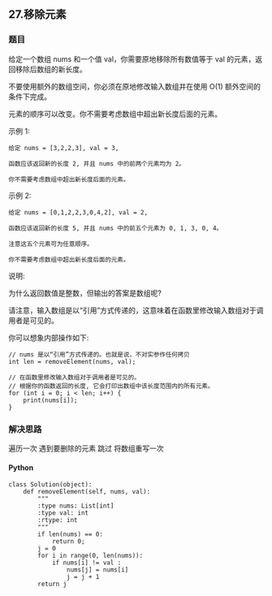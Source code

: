 ## 27.移除元素

### 题目

给定一个数组 nums 和一个值 val，你需要原地移除所有数值等于 val 的元素，返回移除后数组的新长度。

不要使用额外的数组空间，你必须在原地修改输入数组并在使用 O(1) 额外空间的条件下完成。

元素的顺序可以改变。你不需要考虑数组中超出新长度后面的元素。

示例 1:

	给定 nums = [3,2,2,3], val = 3,
	
	函数应该返回新的长度 2, 并且 nums 中的前两个元素均为 2。
	
	你不需要考虑数组中超出新长度后面的元素。
	
示例 2:

	给定 nums = [0,1,2,2,3,0,4,2], val = 2,
	
	函数应该返回新的长度 5, 并且 nums 中的前五个元素为 0, 1, 3, 0, 4。
	
	注意这五个元素可为任意顺序。
	
	你不需要考虑数组中超出新长度后面的元素。
	
说明:

为什么返回数值是整数，但输出的答案是数组呢?

请注意，输入数组是以“引用”方式传递的，这意味着在函数里修改输入数组对于调用者是可见的。

你可以想象内部操作如下:

	// nums 是以“引用”方式传递的。也就是说，不对实参作任何拷贝
	int len = removeElement(nums, val);
	
	// 在函数里修改输入数组对于调用者是可见的。
	// 根据你的函数返回的长度, 它会打印出数组中该长度范围内的所有元素。
	for (int i = 0; i < len; i++) {
	    print(nums[i]);
	}
	
	
	
### 解决思路

遍历一次 遇到要删除的元素 跳过 将数组重写一次

#### Python

```
class Solution(object):
    def removeElement(self, nums, val):
        """
        :type nums: List[int]
        :type val: int
        :rtype: int
        """
        if len(nums) == 0:
            return 0;
        j = 0
        for i in range(0, len(nums)):
            if nums[i] != val :
                nums[j] = nums[i]
                j = j + 1
        return j

```	